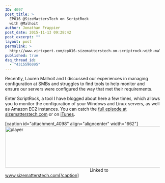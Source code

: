 ```yaml
---
ID: 4097
post_title: >
  EP016 @SizeMattersTech on ScriptRock
  with @Malhoit
author: Jonathan Frappier
post_date: 2015-11-13 09:28:42
post_excerpt: ""
layout: post
permalink: >
  http://www.virtxpert.com/ep016-sizematterstech-on-scriptrock-with-malhoit/
published: true
dsq_thread_id:
  - "4315596095"
---
```

Recently, Lauren Malhoit and I discussed our experiences in managing configuration at SMBs and struggles to find tools to help monitor and ensure our servers were configured the way that met their requirements.

Enter ScriptRock, a tool I have blogged about here a few times, which allows you to monitor the configuration of your Windows and Linux servers, as well as Amazon EC2 instances. You can catch the <a href="http://sizematterstech.com/episode-016-free-tool-spotlight-on-scriptrock-devops-edition/" target="_blank">full episode at sizematterstech.com</a> or on <a href="https://itunes.apple.com/us/podcast/size-matters/id958012960?mt=2&amp;ls=1" target="_blank">iTunes</a>.

[caption id="attachment_4098" align="aligncenter" width="662"]<a href="http://sizematterstech.com/episode-016-free-tool-spotlight-on-scriptrock-devops-edition/" target="_blank"><img class="wp-image-4098 size-full" src="http://www.virtxpert.com/wp-content/uploads/2015/11/player.png" alt="player" width="662" height="134" /></a>                                                                       Linked to www.sizematterstech.com[/caption]